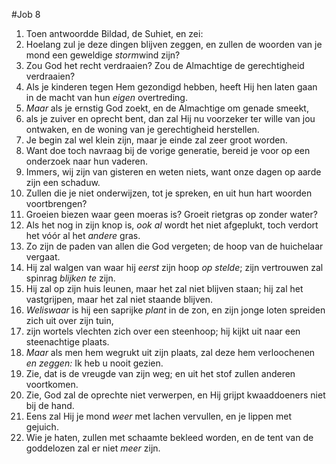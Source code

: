 #Job 8
1. Toen antwoordde Bildad, de Suhiet, en zei: 
2. Hoelang zul je deze dingen blijven zeggen, en zullen de woorden van je mond een geweldige *storm*wind zijn? 
3. Zou God het recht verdraaien? Zou de Almachtige de gerechtigheid verdraaien? 
4. Als je kinderen tegen Hem gezondigd hebben, heeft Hij hen laten gaan in de macht van hun *eigen* overtreding. 
5. *Maar* als je ernstig God zoekt, en de Almachtige om genade smeekt, 
6. als je zuiver en oprecht bent, dan zal Hij nu voorzeker ter wille van jou ontwaken, en de woning van je gerechtigheid herstellen. 
7. Je begin zal wel klein zijn, maar je einde zal zeer groot worden. 
8. Want doe toch navraag bij de vorige generatie, bereid je voor op een onderzoek naar hun vaderen. 
9. Immers, wij zijn van gisteren en weten niets, want onze dagen op aarde zijn een schaduw. 
10. Zullen die je niet onderwijzen, tot je spreken, en uit hun hart woorden voortbrengen? 
11. Groeien biezen waar geen moeras is? Groeit rietgras op zonder water? 
12. Als het nog in zijn knop is, *ook al* wordt het niet afgeplukt, toch verdort het vóór al het *andere* gras. 
13. Zo zijn de paden van allen die God vergeten; de hoop van de huichelaar vergaat. 
14. Hij zal walgen van waar hij *eerst* zijn hoop *op stelde*; zijn vertrouwen zal spinrag *blijken te* zijn. 
15. Hij zal op zijn huis leunen, maar het zal niet blijven staan; hij zal het vastgrijpen, maar het zal niet staande blijven. 
16. *Weliswaar* is hij een saprijke *plant* in de zon, en zijn jonge loten spreiden zich uit over zijn tuin, 
17. zijn wortels vlechten zich over een steenhoop; hij kijkt uit naar een steenachtige plaats. 
18. *Maar* als men hem wegrukt uit zijn plaats, zal deze hem verloochenen *en zeggen:* Ik heb u nooit gezien. 
19. Zie, dat is de vreugde van zijn weg; en uit het stof zullen anderen voortkomen. 
20. Zie, God zal de oprechte niet verwerpen, en Hij grijpt kwaaddoeners niet bij de hand. 
21. Eens zal Hij je mond *weer* met lachen vervullen, en je lippen met gejuich. 
22. Wie je haten, zullen met schaamte bekleed worden, en de tent van de goddelozen zal er niet *meer* zijn.
